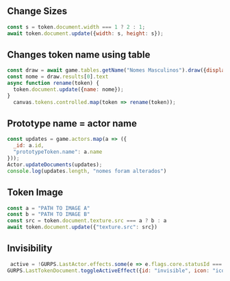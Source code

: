 ## Change Sizes

```js 
const s = token.document.width === 1 ? 2 : 1;
await token.document.update({width: s, height: s});
```

## Changes token name using table

```js 
const draw = await game.tables.getName("Nomes Masculinos").draw({displayChat: false});
const nome = draw.results[0].text
async function rename(token) {
  token.document.update({name: nome});
}
  canvas.tokens.controlled.map(token => rename(token));
  ```

  ## Prototype name = actor name 
  ```js 
  const updates = game.actors.map(a => ({
    _id: a.id,
    "prototypeToken.name": a.name
}));
Actor.updateDocuments(updates);
console.log(updates.length, "nomes foram alterados")
```

## Token Image

```js
const a = "PATH TO IMAGE A"
const b = "PATH TO IMAGE B"
const src = token.document.texture.src === a ? b : a
await token.document.update({"texture.src": src})
```
## Invisibility

```js
 active = !GURPS.LastActor.effects.some(e => e.flags.core.statusId === "invisible")
GURPS.LastTokenDocument.toggleActiveEffect({id: "invisible", icon: "icons/svg/invisible.svg", label: "EFFECT.StatusInvisible"}, {active: active})
```